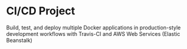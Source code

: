 # CI/CD Project

Build, test, and deploy multiple Docker applications in production-style development workflows with Travis-CI and AWS Web Services (Elastic Beanstalk)
